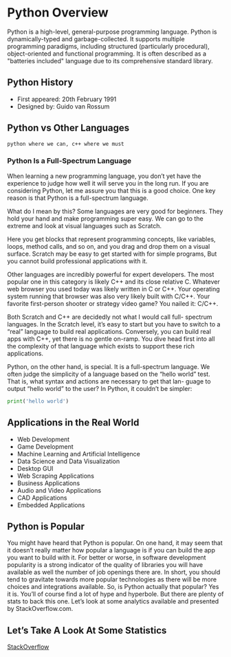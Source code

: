 # Python Overview

Python is a high-level, general-purpose programming language. Python is dynamically-typed and garbage-collected. It supports multiple programming paradigms, including structured (particularly procedural), object-oriented and functional programming. It is often described as a "batteries included" language due to its comprehensive standard library.

## Python History

- First appeared: 20th February 1991
- Designed by: Guido van Rossum

## Python vs Other Languages
```
python where we can, c++ where we must
```
### Python Is a Full-Spectrum Language
When learning a new programming language, you don’t yet have the experience to judge how well it will serve you in the long run. If you are considering Python, let me assure you that this is a good choice. One key reason is that Python is a full-spectrum language.

What do I mean by this? Some languages are very good for beginners. They hold your hand and make programming super easy. We can go to the extreme and look at visual languages such as Scratch.

Here you get blocks that represent programming concepts, like variables, loops, method calls, and so on, and you drag and drop them on a visual surface. Scratch may be easy to get started with for simple programs, But you cannot build professional applications with it.

Other languages are incredibly powerful for expert developers. The most popular one in this category is likely C++ and its close relative C. Whatever web browser you used today was likely written in C or C++. Your operating system running that browser was also very likely built with C/C++. Your favorite first-person shooter or strategy video game? You nailed it: C/C++.

Both Scratch and C++ are decidedly not what I would call full- spectrum languages. In the Scratch level, it’s easy to start but you have to switch to a “real” language to build real applications. Conversely, you can build real apps with C++, yet there is no gentle on-ramp. You dive head first into all the complexity of that language which exists to support these rich applications.

Python, on the other hand, is special. It is a full-spectrum language. We often judge the simplicity of a language based on the “hello world” test. That is, what syntax and actions are necessary to get that lan- guage to output “hello world” to the user? In Python, it couldn’t be simpler:
```python 
print('hello world')
```




## Applications in the  Real World

- Web Development
- Game Development
- Machine Learning and Artificial Intelligence 
- Data Science and Data Visualization
- Desktop GUI
- Web Scraping Applications
- Business Applications
- Audio and Video Applications
- CAD Applications
- Embedded Applications


## Python is Popular
You might have heard that Python is popular. On one hand, it may seem that it doesn’t really matter how popular a language is if you can build the app you want to build with it.
For better or worse, in software development popularity is a strong indicator of the quality of libraries you will have available as well the number of job openings there are. In short, you should tend to gravitate towards more popular technologies as there will be more choices and integrations available.
So, is Python actually that popular? Yes it is. You’ll of course find a lot of hype and hyperbole. But there are plenty of stats to back this one. Let’s look at some analytics available and presented by StackOverflow.com.

## Let’s Take A Look At Some Statistics
[StackOverflow](https://insights.stackoverflow.com/survey/2021#section-most-popular-technologies-programming-scripting-and-markup-languages)







